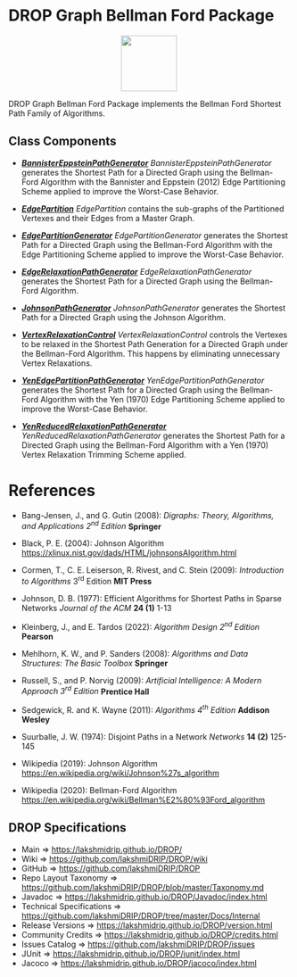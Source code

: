 # DROP Graph Bellman Ford Package

<p align="center"><img src="https://github.com/lakshmiDRIP/DROP/blob/master/DRIP_Logo.gif?raw=true" width="100"></p>

DROP Graph Bellman Ford Package implements the Bellman Ford Shortest Path Family of Algorithms.


## Class Components

 * [***BannisterEppsteinPathGenerator***](https://github.com/lakshmiDRIP/DROP/tree/master/src/main/java/org/drip/graph/bellmanford/BannisterEppsteinPathGenerator.java)
 <i>BannisterEppsteinPathGenerator</i> generates the Shortest Path for a Directed Graph using the Bellman-Ford Algorithm with the Bannister and Eppstein (2012) Edge Partitioning Scheme applied to improve the Worst-Case Behavior.

 * [***EdgePartition***](https://github.com/lakshmiDRIP/DROP/tree/master/src/main/java/org/drip/graph/bellmanford/EdgePartition.java)
 <i>EdgePartition</i> contains the sub-graphs of the Partitioned Vertexes and their Edges from a Master Graph.

 * [***EdgePartitionGenerator***](https://github.com/lakshmiDRIP/DROP/tree/master/src/main/java/org/drip/graph/bellmanford/EdgePartitionGenerator.java)
 <i>EdgePartitionGenerator</i> generates the Shortest Path for a Directed Graph using the Bellman-Ford Algorithm with the Edge Partitioning Scheme applied to improve the Worst-Case Behavior.

 * [***EdgeRelaxationPathGenerator***](https://github.com/lakshmiDRIP/DROP/tree/master/src/main/java/org/drip/graph/bellmanford/EdgeRelaxationPathGenerator.java)
 <i>EdgeRelaxationPathGenerator</i> generates the Shortest Path for a Directed Graph using the Bellman-Ford Algorithm.

 * [***JohnsonPathGenerator***](https://github.com/lakshmiDRIP/DROP/tree/master/src/main/java/org/drip/graph/bellmanford/JohnsonPathGenerator.java)
 <i>JohnsonPathGenerator</i> generates the Shortest Path for a Directed Graph using the Johnson Algorithm.

 * [***VertexRelaxationControl***](https://github.com/lakshmiDRIP/DROP/tree/master/src/main/java/org/drip/graph/bellmanford/VertexRelaxationControl.java)
 <i>VertexRelaxationControl</i> controls the Vertexes to be relaxed in the Shortest Path Generation for a Directed Graph under the Bellman-Ford Algorithm. This happens by eliminating unnecessary Vertex Relaxations.

 * [***YenEdgePartitionPathGenerator***](https://github.com/lakshmiDRIP/DROP/tree/master/src/main/java/org/drip/graph/bellmanford/YenEdgePartitionPathGenerator.java)
 <i>YenEdgePartitionPathGenerator</i> generates the Shortest Path for a Directed Graph using the Bellman-Ford Algorithm with the Yen (1970) Edge Partitioning Scheme applied to improve the Worst-Case Behavior.

 * [***YenReducedRelaxationPathGenerator***](https://github.com/lakshmiDRIP/DROP/tree/master/src/main/java/org/drip/graph/bellmanford/YenReducedRelaxationPathGenerator.java)
 <i>YenReducedRelaxationPathGenerator</i> generates the Shortest Path for a Directed Graph using the Bellman-Ford Algorithm with a Yen (1970) Vertex Relaxation Trimming Scheme applied.


# References

 * Bang-Jensen, J., and G. Gutin (2008): <i>Digraphs: Theory, Algorithms, and Applications 2<sup>nd</sup> Edition</i> <b>Springer</b>

 * Black, P. E. (2004): Johnson Algorithm https://xlinux.nist.gov/dads/HTML/johnsonsAlgorithm.html

 * Cormen, T., C. E. Leiserson, R. Rivest, and C. Stein (2009): <i>Introduction to Algorithms</i> 3<sup>rd</sup> Edition <b>MIT Press</b>

 * Johnson, D. B. (1977): Efficient Algorithms for Shortest Paths in Sparse Networks <i>Journal of the ACM</i> <b>24 (1)</b> 1-13

 * Kleinberg, J., and E. Tardos (2022): <i>Algorithm Design 2<sup>nd</sup> Edition</i> <b>Pearson</b>

 * Mehlhorn, K. W., and P. Sanders (2008): <i>Algorithms and Data Structures: The Basic Toolbox</i> <b>Springer</b>

 * Russell, S., and P. Norvig (2009): <i>Artificial Intelligence: A Modern Approach 3<sup>rd</sup> Edition</i> <b>Prentice Hall</b>

 * Sedgewick, R. and K. Wayne (2011): <i>Algorithms 4<sup>th</sup> Edition</i> <b>Addison Wesley</b>

 * Suurballe, J. W. (1974): Disjoint Paths in a Network <i>Networks</i> <b>14 (2)</b> 125-145

 * Wikipedia (2019): Johnson Algorithm https://en.wikipedia.org/wiki/Johnson%27s_algorithm

 * Wikipedia (2020): Bellman-Ford Algorithm https://en.wikipedia.org/wiki/Bellman%E2%80%93Ford_algorithm


## DROP Specifications

 * Main                     => https://lakshmidrip.github.io/DROP/
 * Wiki                     => https://github.com/lakshmiDRIP/DROP/wiki
 * GitHub                   => https://github.com/lakshmiDRIP/DROP
 * Repo Layout Taxonomy     => https://github.com/lakshmiDRIP/DROP/blob/master/Taxonomy.md
 * Javadoc                  => https://lakshmidrip.github.io/DROP/Javadoc/index.html
 * Technical Specifications => https://github.com/lakshmiDRIP/DROP/tree/master/Docs/Internal
 * Release Versions         => https://lakshmidrip.github.io/DROP/version.html
 * Community Credits        => https://lakshmidrip.github.io/DROP/credits.html
 * Issues Catalog           => https://github.com/lakshmiDRIP/DROP/issues
 * JUnit                    => https://lakshmidrip.github.io/DROP/junit/index.html
 * Jacoco                   => https://lakshmidrip.github.io/DROP/jacoco/index.html
